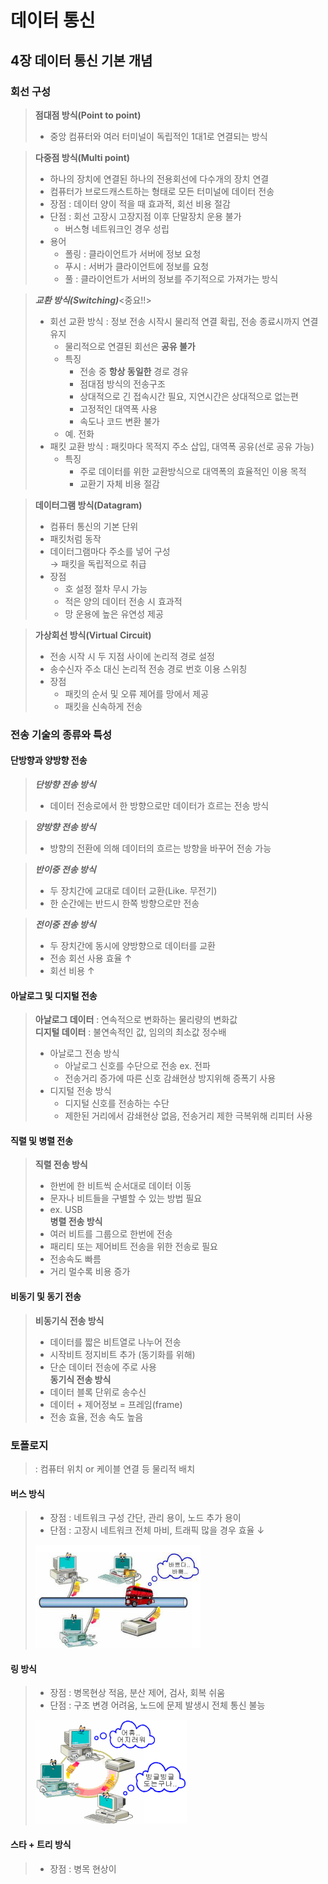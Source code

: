 # 데이터 통신  

## 4장 데이터 통신 기본 개념  

### 회선 구성
>**점대점 방식(Point to point)**  
>- 중앙 컴퓨터와 여러 터미널이 독립적인 1대1로 연결되는 방식

>**다중점 방식(Multi point)**  
>- 하나의 장치에 연결된 하나의 전용회선에 다수개의 장치 연결
>- 컴퓨터가 브로드캐스트하는 형태로 모든 터미널에 데이터 전송
>- 장점 : 데이터 양이 적을 때 효과적, 회선 비용 절감
>- 단점 : 회선 고장시 고장지점 이후 단말장치 운용 불가
>   - 버스형 네트워크인 경우 성립
>- 용어
>   - 폴링 : 클라이언트가 서버에 정보 요청
>   - 푸시 : 서버가 클라이언트에 정보를 요청
>   - 풀 : 클라이언트가 서버의 정보를 주기적으로 가져가는 방식

>**_교환 방식(Switching)_**<중요!!>
>- 회선 교환 방식 : 정보 전송 시작시 물리적 연결 확립, 전송 종료시까지 연결 유지
>   - 물리적으로 연결된 회선은 **공유 불가**
>   - 특징
>      - 전송 중 **항상 동일한** 경로 경유
>      - 점대점 방식의 전송구조
>      - 상대적으로 긴 접속시간 필요, 지연시간은 상대적으로 없는편
>      - 고정적인 대역폭 사용
>      - 속도나 코드 변환 불가
>   - 예. 전화
>- 패킷 교환 방식 : 패킷마다 목적지 주소 삽입, 대역폭 공유(선로 공유 가능)
>   - 특징
>       - 주로 데이터를 위한 교환방식으로 대역폭의 효율적인 이용 목적
>       - 교환기 자체 비용 절감

>**데이터그램 방식(Datagram)**
>- 컴퓨터 통신의 기본 단위
>- 패킷처럼 동작
>- 데이터그램마다 주소를 넣어 구성  
>   &rarr; 패킷을 독립적으로 취급
>- 장점
>   - 호 설정 절차 무시 가능
>   - 적은 양의 데이터 전송 시 효과적
>   - 망 운용에 높은 유연성 제공

>**가상회선 방식(Virtual Circuit)**
>- 전송 시작 시 두 지점 사이에 논리적 경로 설정
>- 송수신자 주소 대신 논리적 전송 경로 번호 이용 스위칭
>- 장점
>   - 패킷의 순서 및 오류 제어를 망에서 제공
>   - 패킷을 신속하게 전송

### 전송 기술의 종류와 특성
#### 단방향과 양방향 전송
>**_단방향 전송 방식_**
>- 데이터 전송로에서 한 방향으로만 데이터가 흐르는 전송 방식

>**_양방향 전송 방식_**
>- 방향의 전환에 의해 데이터의 흐르는 방향을 바꾸어 전송 가능

>**_반이중 전송 방식_**
>- 두 장치간에 교대로 데이터 교환(Like. 무전기)
>- 한 순간에는 반드시 한쪽 방향으로만 전송

>**_전이중 전송 방식_**
>- 두 장치간에 동시에 양방향으로 데이터를 교환
>- 전송 회선 사용 효율 &uarr;
>- 회선 비용 &uarr;

#### 아날로그 및 디지털 전송
>**아날로그 데이터** : 연속적으로 변화하는 물리량의 변화값  
>**디지털 데이터** : 불연속적인 값, 임의의 최소값 정수배  
>- 아날로그 전송 방식
>   - 아날로그 신호를 수단으로 전송 ex. 전파
>   - 전송거리 증가에 따른 신호 감쇄현상 방지위해 증폭기 사용
>- 디지털 전송 방식
>   - 디지털 신호를 전송하는 수단
>   - 제한된 거리에서 감쇄현상 없음, 전송거리 제한 극복위해 리피터 사용

#### 직렬 및 병렬 전송
>**직렬 전송 방식**
>- 한번에 한 비트씩 순서대로 데이터 이동
>- 문자나 비트들을 구별할 수 있는 방법 필요
>- ex. USB  
>**병렬 전송 방식**
>- 여러 비트를 그룹으로 한번에 전송
>- 패리티 또는 제어비트 전송을 위한 전송로 필요
>- 전송속도 빠름
>- 거리 멀수록 비용 증가

#### 비동기 및 동기 전송
>**비동기식 전송 방식**  
>- 데이터를 짧은 비트열로 나누어 전송
>- 시작비트 정지비트 추가 (동기화를 위해)
>- 단순 데이터 전송에 주로 사용  
>**동기식 전송 방식**  
>- 데이터 블록 단위로 송수신
>- 데이터 + 제어정보 = 프레임(frame)
>- 전송 효율, 전송 속도 높음

### 토폴로지
>   : 컴퓨터 위치 or 케이블 연결 등 물리적 배치

#### 버스 방식
>- 장점 : 네트워크 구성 간단, 관리 용이, 노드 추가 용이
>- 단점 : 고장시 네트워크 전체 마비, 트래픽 많을 경우 효율 &darr;
><img src="../images/Bus topology.png"/>  

#### 링 방식
>- 장점 : 병목현상 적음, 분산 제어, 검사, 회복 쉬움
>- 단점 : 구조 변경 어려움, 노드에 문제 발생시 전체 통신 불능
><img src="../images/Ring topology.png"/>  

#### 스타 + 트리 방식
>- 장점 : 병목 현상이 